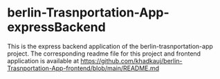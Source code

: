 # berlin-Trasnportation-App-expressBackend


This is the express backend application of the berlin-trasnportation-app project. The
corresponding readme file for this project and frontend application is available 
at https://github.com/khadkauj/berlin-Trasnportation-App-frontend/blob/main/README.md
